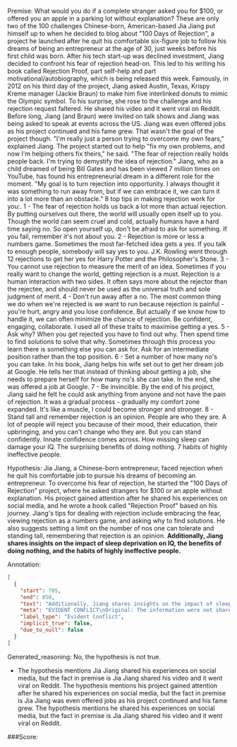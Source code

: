 
Premise:
What would you do if a complete stranger asked you for $100, or offered you an apple in a parking lot without explanation? These are only two of the 100 challenges Chinese-born, American-based Jia Jiang put himself up to when he decided to blog about "100 Days of Rejection", a project he launched after he quit his comfortable six-figure job to follow his dreams of being an entrepreneur at the age of 30, just weeks before his first child was born. After his tech start-up was declined investment, Jiang decided to confront his fear of rejection head-on. This led to his writing his book called Rejection Proof, part self-help and part motivational/autobiography, which is being released this week. Famously, in 2012 on his third day of the project, Jiang asked Austin, Texas, Krispy Kreme manager (Jackie Braun) to make him five interlinked donuts to mimic the Olympic symbol. To his surprise, she rose to the challenge and his rejection request faltered. He shared his video and it went viral on Reddit. Before long, Jiang (and Braun) were invited on talk shows and Jiang was being asked to speak at events across the US. Jiang was even offered jobs as his project continued and his fame grew. That wasn't the goal of the project though. "I'm really just a person trying to overcome my own fears," explained Jiang. The project started out to help "fix my own problems, and now I'm helping others fix theirs," he said. "The fear of rejection really holds people back. I'm trying to demystify the idea of rejection." Jiang, who as a child dreamed of being Bill Gates and has been viewed 7 million times on YouTube, has found his entrepreneurial dream in a different role for the moment. "My goal is to turn rejection into opportunity. I always thought it was something to run away from, but if we can embrace it, we can turn it into a lot more than an obstacle." 8 top tips in making rejection work for you:. 1 - The fear of rejection holds us back a lot more than actual rejection. By putting ourselves out there, the world will usually open itself up to you. Though the world can seem cruel and cold, actually humans have a hard time saying no. So open yourself up, don't be afraid to ask for something. If you fail, remember it's not about you. 2 -  Rejection is more or less a numbers game. Sometimes the most far-fetched idea gets a yes. If you talk to enough people, somebody will say yes to you. J.K. Rowling went through 12 rejections to get her yes for Harry Potter and the Philosopher's Stone. 3 - You cannot use rejection to measure the merit of an idea. Sometimes if you really want to change the world, getting rejection is a must. Rejection is a human interaction with two sides. It often says more about the rejector than the rejectee, and should never be used as the universal truth and sole judgment of merit. 4 - Don't run away after a no. The most common thing we do when we're rejected is we want to run because rejection is painful - you're hurt, angry and you lose confidence. But actually if we know how to handle it, we can often minimize the chance of rejection. Be confident, engaging, collaborate. I used all of these traits to maximise getting a yes. 5 - Ask why? When you get rejected you have to find out why. Then spend time to find solutions to solve that why. Sometimes through this process you learn there is something else you can ask for. Ask for an intermediate position rather than the top position. 6 - Set a number of how many no's you can take. In his book, Jiang helps his wife set out to get her dream job at Google. He tells her that instead of thinking about getting a job, she needs to prepare herself for how many no's she can take.  In the end, she was offered a job at Google. 7 - Be invincible. By the end of his project, Jiang said he felt he could ask anything from anyone and not have the pain of rejection. It was a gradual process - gradually my comfort zone expanded. It's like a muscle, I could become stronger and stronger. 8 - Stand tall and remember rejection is an opinion. People are who they are. A lot of people will reject you because of their mood, their education, their upbringing, and you can't change who they are. But you can stand confidently. Innate confidence comes across. How missing sleep can damage your IQ. The surprising benefits of doing nothing. 7 habits of highly ineffective people.


Hypothesis:
Jia Jiang, a Chinese-born entrepreneur, faced rejection when he quit his comfortable job to pursue his dreams of becoming an entrepreneur. To overcome his fear of rejection, he started the "100 Days of Rejection" project, where he asked strangers for $100 or an apple without explanation. His project gained attention after he shared his experiences on social media, and he wrote a book called "Rejection Proof" based on his journey. Jiang's tips for dealing with rejection include embracing the fear, viewing rejection as a numbers game, and asking why to find solutions. He also suggests setting a limit on the number of nos one can tolerate and standing tall, remembering that rejection is an opinion. **Additionally, Jiang shares insights on the impact of sleep deprivation on IQ, the benefits of doing nothing, and the habits of highly ineffective people.**

Annotation:
```json
[
  {
    "start": 705,
    "end": 858,
    "text": "Additionally, Jiang shares insights on the impact of sleep deprivation on IQ, the benefits of doing nothing, and the habits of highly ineffective people.",
    "meta": "EVIDENT CONFLICT\nOriginal: The information were not shared by Jia Jiang.\nGenerative: \"Jiang shares insights on the impact of sleep... habits of highly ineffective people.\"",
    "label_type": "Evident Conflict",
    "implicit_true": false,
    "due_to_null": false
  }
]
```

Generated_reasoning:
No, the hypothesis is not true. 
- The hypothesis mentions Jia Jiang shared his experiences on social media, but the fact in premise is Jia Jiang shared his video and it went viral on Reddit. The hypothesis mentions his project gained attention after he shared his experiences on social media, but the fact in premise is Jia Jiang was even offered jobs as his project continued and his fame grew. The hypothesis mentions he shared his experiences on social media, but the fact in premise is Jia Jiang shared his video and it went viral on Reddit.

###Score:
